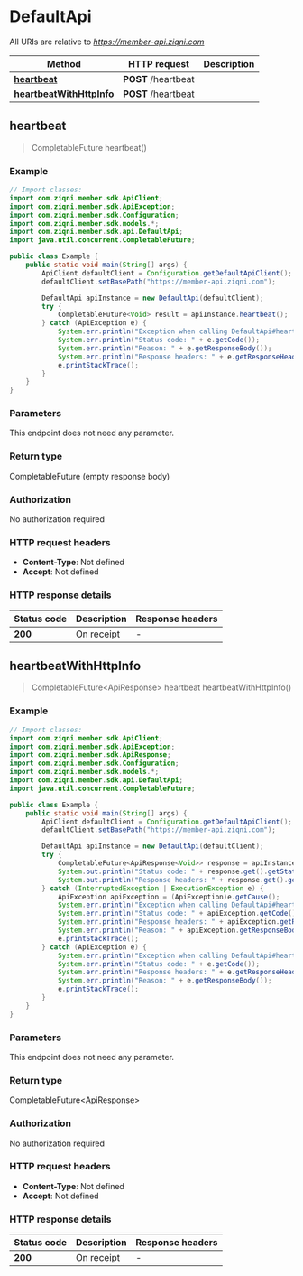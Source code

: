# DefaultApi

All URIs are relative to *https://member-api.ziqni.com*

Method | HTTP request | Description
------------- | ------------- | -------------
[**heartbeat**](DefaultApi.md#heartbeat) | **POST** /heartbeat | 
[**heartbeatWithHttpInfo**](DefaultApi.md#heartbeatWithHttpInfo) | **POST** /heartbeat | 



## heartbeat

> CompletableFuture<Void> heartbeat()



### Example

```java
// Import classes:
import com.ziqni.member.sdk.ApiClient;
import com.ziqni.member.sdk.ApiException;
import com.ziqni.member.sdk.Configuration;
import com.ziqni.member.sdk.models.*;
import com.ziqni.member.sdk.api.DefaultApi;
import java.util.concurrent.CompletableFuture;

public class Example {
    public static void main(String[] args) {
        ApiClient defaultClient = Configuration.getDefaultApiClient();
        defaultClient.setBasePath("https://member-api.ziqni.com");

        DefaultApi apiInstance = new DefaultApi(defaultClient);
        try {
            CompletableFuture<Void> result = apiInstance.heartbeat();
        } catch (ApiException e) {
            System.err.println("Exception when calling DefaultApi#heartbeat");
            System.err.println("Status code: " + e.getCode());
            System.err.println("Reason: " + e.getResponseBody());
            System.err.println("Response headers: " + e.getResponseHeaders());
            e.printStackTrace();
        }
    }
}
```

### Parameters

This endpoint does not need any parameter.

### Return type


CompletableFuture<void> (empty response body)

### Authorization

No authorization required

### HTTP request headers

- **Content-Type**: Not defined
- **Accept**: Not defined

### HTTP response details
| Status code | Description | Response headers |
|-------------|-------------|------------------|
| **200** | On receipt |  -  |

## heartbeatWithHttpInfo

> CompletableFuture<ApiResponse<Void>> heartbeat heartbeatWithHttpInfo()



### Example

```java
// Import classes:
import com.ziqni.member.sdk.ApiClient;
import com.ziqni.member.sdk.ApiException;
import com.ziqni.member.sdk.ApiResponse;
import com.ziqni.member.sdk.Configuration;
import com.ziqni.member.sdk.models.*;
import com.ziqni.member.sdk.api.DefaultApi;
import java.util.concurrent.CompletableFuture;

public class Example {
    public static void main(String[] args) {
        ApiClient defaultClient = Configuration.getDefaultApiClient();
        defaultClient.setBasePath("https://member-api.ziqni.com");

        DefaultApi apiInstance = new DefaultApi(defaultClient);
        try {
            CompletableFuture<ApiResponse<Void>> response = apiInstance.heartbeatWithHttpInfo();
            System.out.println("Status code: " + response.get().getStatusCode());
            System.out.println("Response headers: " + response.get().getHeaders());
        } catch (InterruptedException | ExecutionException e) {
            ApiException apiException = (ApiException)e.getCause();
            System.err.println("Exception when calling DefaultApi#heartbeat");
            System.err.println("Status code: " + apiException.getCode());
            System.err.println("Response headers: " + apiException.getResponseHeaders());
            System.err.println("Reason: " + apiException.getResponseBody());
            e.printStackTrace();
        } catch (ApiException e) {
            System.err.println("Exception when calling DefaultApi#heartbeat");
            System.err.println("Status code: " + e.getCode());
            System.err.println("Response headers: " + e.getResponseHeaders());
            System.err.println("Reason: " + e.getResponseBody());
            e.printStackTrace();
        }
    }
}
```

### Parameters

This endpoint does not need any parameter.

### Return type


CompletableFuture<ApiResponse<Void>>

### Authorization

No authorization required

### HTTP request headers

- **Content-Type**: Not defined
- **Accept**: Not defined

### HTTP response details
| Status code | Description | Response headers |
|-------------|-------------|------------------|
| **200** | On receipt |  -  |


